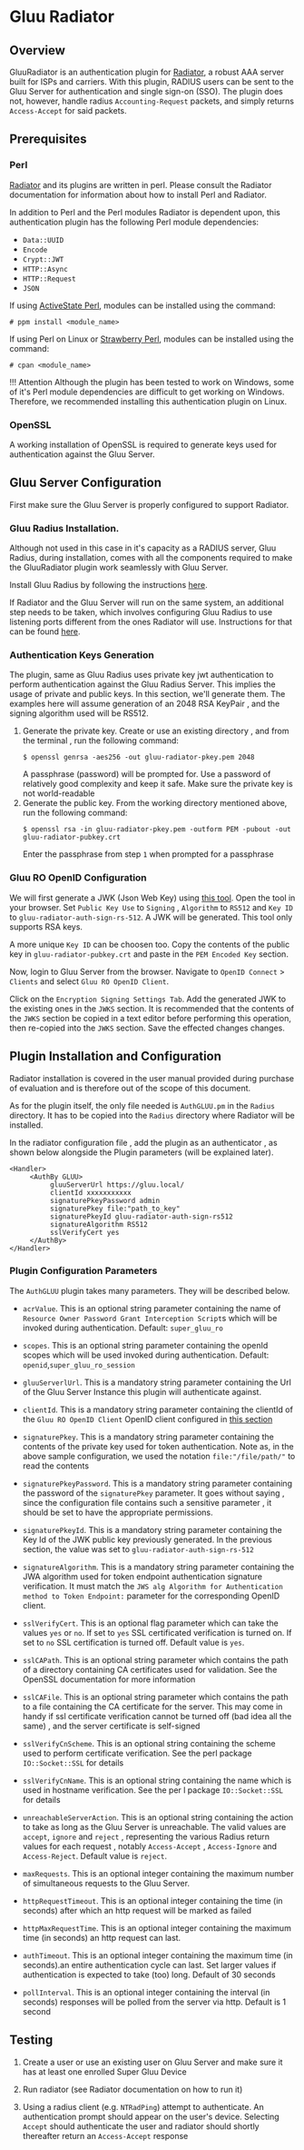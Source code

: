 # Gluu Radiator

## Overview 
GluuRadiator is an authentication plugin for [Radiator](https://radiatorsoftware.com/products/radiator/), a robust AAA server built for ISPs and carriers. With this plugin, RADIUS users can be sent to the Gluu Server for authentication and single sign-on (SSO). The plugin does not, however, handle radius `Accounting-Request` packets, and simply returns `Access-Accept` for said packets.


## Prerequisites

### Perl
[Radiator](https://radiatorsoftware.com/products/radiator/) and its plugins are written in perl. Please consult the Radiator documentation for information about how to install Perl and Radiator. 

In addition to Perl and the Perl modules Radiator is dependent upon, this authentication plugin has the following Perl module dependencies:

- `Data::UUID`
- `Encode`
- `Crypt::JWT`
- `HTTP::Async`
- `HTTP::Request`
- `JSON`

If using [ActiveState Perl](https://www.activestate.com/products/activeperl/), modules can be installed using the command:

```
# ppm install <module_name>
```

If using Perl on Linux or [Strawberry Perl](http://strawberryperl.com/), modules can be installed using the command:

```
# cpan <module_name>
```

!!! Attention
    Although the plugin has been tested to work on Windows, some of it's Perl module dependencies are difficult to get working on Windows. Therefore, we recommended installing this authentication plugin on Linux.

### OpenSSL 
A working installation of OpenSSL is required to generate keys used for authentication against the Gluu Server.


## Gluu Server Configuration
First make sure the Gluu Server is properly configured to support Radiator. 

### Gluu Radius Installation. 
Although not used in this case in it's capacity as a RADIUS server, Gluu Radius, during installation, comes with all the components required to make the GluuRadiator plugin work seamlessly with Gluu Server.

Install Gluu Radius by following the instructions [here](./gluu-radius.md). 

If Radiator and the Gluu Server will run on the same system, an additional step needs to be taken, which involves configuring Gluu Radius to use listening ports different from the ones Radiator will use. Instructions for that can be found [here](./gluu-radius.md#basic-configuration).

### Authentication Keys Generation 
The plugin, same as Gluu Radius uses private key jwt authentication to perform authentication against the Gluu Radius Server. This implies the usage of private and public keys. In this section, we'll generate them. The examples here will assume generation of an 2048 RSA KeyPair , and the signing algorithm used will be RS512.

1. Generate the private key. Create or use an existing directory , and from the terminal , run the following
    command:
    ```
    $ openssl genrsa -aes256 -out gluu-radiator-pkey.pem 2048
    ```
    A passphrase (password) will be prompted for. Use a password of relatively good complexity and keep it safe.
    Make sure the private key is not world-readable
1. Generate the public key. From the working directory mentioned above, run the following command:
    ```
    $ openssl rsa -in gluu-radiator-pkey.pem -outform PEM -pubout -out gluu-radiator-pubkey.crt
    ```
    Enter the passphrase from step `1` when prompted for a passphrase

### Gluu RO OpenID Configuration 
We will first generate a JWK (Json Web Key) using [this tool](https://russelldavies.github.io/jwk-creator/). Open the tool in your browser. Set `Public Key Use` to `Signing` , `Algorithm` to `RS512` and `Key ID` to `gluu-radiator-auth-sign-rs-512`. A JWK will be generated. This tool only supports RSA keys.

A more unique `Key ID` can be choosen too. Copy the contents of the public key in `gluu-radiator-pubkey.crt` and paste 
in the `PEM Encoded Key` section.

Now, login to Gluu Server from the browser. Navigate to `OpenID Connect` > `Clients` and select `Gluu RO OpenID Client`.

Click on the `Encryption Signing Settings Tab`. Add the generated JWK to the existing ones in the `JWKS` section. 
It is recommended that the contents of the `JWKS` section be copied in a text editor before performing this operation, 
then re-copied into the `JWKS` section. Save the effected changes changes.


## Plugin Installation and Configuration 
Radiator installation is covered in the user manual provided during purchase of evaluation and is therefore out of the 
scope of this document. 

As for the plugin itself, the only file needed is `AuthGLUU.pm` in the `Radius` directory. It has to be copied into the 
`Radius` directory where Radiator will be installed. 

In the radiator configuration file , add the plugin as an authenticator , as shown below alongside the Plugin parameters
(will be explained later).

```
<Handler>
     <AuthBy GLUU>
          gluuServerUrl https://gluu.local/
          clientId xxxxxxxxxxx
          signaturePkeyPassword admin
          signaturePkey file:"path_to_key"
          signaturePkeyId gluu-radiator-auth-sign-rs512
          signatureAlgorithm RS512
          sslVerifyCert yes
     </AuthBy>
</Handler>
```

### Plugin Configuration Parameters 
The `AuthGLUU` plugin takes many parameters. They will be described below. 

- `acrValue`. This is an optional string parameter containing the name of `Resource Owner Password Grant Interception Script`s which will be invoked during authentication. Default: `super_gluu_ro`

- `scopes`. This is an optional string parameter containing the openId scopes which will be used invoked during 
authentication. Default: `openid`,`super_gluu_ro_session`

- `gluuServerlUrl`. This is a mandatory string parameter containing the Url of the Gluu Server Instance this plugin 
will authenticate against.

- `clientId`. This is a mandatory string parameter containing the clientId of the `Gluu RO OpenID Client` OpenID client 
configured in [this section](./gluu-radiator.md#gluu-ro-openid-configuration)

- `signaturePkey`. This is a mandatory string parameter containing the contents of the private key used for token authentication.
Note as, in the above sample configuration, we used the notation `file:"/file/path/"` to read the contents

- `signaturePkeyPassword`. This is a mandatory string parameter containing the password of the `signaturePkey` parameter.
   It goes without saying , since the configuration file contains such a sensitive parameter , it should be set to have the 
   appropriate permissions.

- `signaturePkeyId`. This is a mandatory string parameter containing the Key Id of the JWK public key previously generated. In
the previous section, the value was set to `gluu-radiator-auth-sign-rs-512`

- `signatureAlgorithm`. This is a mandatory string parameter containing the JWA algorithm used for token endpoint authentication signature verification. It must match the `JWS alg Algorithm for Authentication method to Token Endpoint:` parameter for the corresponding OpenID client.

- `sslVerifyCert`. This is an optional flag parameter which can take the values `yes` or `no`. If set to `yes` SSL certificated
  verification is turned on. If set to `no` SSL certification is turned off. Default value is `yes`.

- `sslCAPath`. This is an optional string parameter which contains the path of a directory containing CA certificates used for validation. See the OpenSSL documentation for more information

- `sslCAFile`. This is an optional string parameter which contains the path to a file containing the CA certificate for the server. This may come in handy if ssl certificate verification cannot be turned off (bad idea all the same) , and the server 
certificate is self-signed

- `sslVerifyCnScheme`. This is an optional string containing the scheme used to perform certificate verification. See the perl package `IO::Socket::SSL` for details

- `sslVerifyCnName`. This is an optional string containing the name which is used in hostname verification. See the per l package `IO::Socket::SSL` for details

- `unreachableServerAction`. This is an optional string containing the action to take as long as the Gluu Server is unreachable. The valid values are `accept`, `ignore` and `reject` , representing the various Radius return values for each request , notably `Access-Accept` , `Access-Ignore` and `Access-Reject`. Default value is `reject`.

- `maxRequests`. This is an optional integer containing the maximum number of simultaneous requests to the Gluu Server.

- `httpRequestTimeout`. This is an optional integer containing the time (in seconds) after which an http request will be 
marked as failed

- `httpMaxRequestTime`. This is an optional integer containing the maximum time (in seconds) an http request can last.

- `authTimeout`. This is an optional integer containing the maximum time (in seconds).an entire authentication cycle can last.
Set larger values if authentication is expected to take (too) long. Default of 30 seconds

- `pollInterval`. This is an optional integer containing the interval (in seconds) responses will be polled from the server via
http. Default is 1 second

## Testing 
1. Create a user or use an existing user on Gluu Server and make sure it has at least one enrolled Super Gluu Device

1. Run radiator (see Radiator documentation on how to run it)

1. Using a radius client (e.g. `NTRadPing`) attempt to authenticate. An authentication prompt should appear on the user's 
device. Selecting `Accept` should authenticate the user and radiator should shortly thereafter return an `Access-Accept`
response









